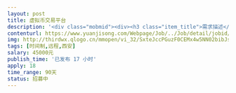 ```yaml
---                
layout: post       
title: 虚拟币交易平台           
description: '<div class="mobmid"><div><h3 class="item_title">需求描述</h3><p>人员需求：Java开发工程师<br/>合作方式：技术顾问（长期合作）<br/>项目要求：<br/>1.3-5年开发经验；<br/>2.有虚拟币交易平台项目的开发经验，对于杠杆交易有深刻理解；<br/>3.工作积极认真；<br/>4.有合作意愿者，请及时和我联系，具体合作事宜详谈。</p></div><!--info end--></div>'     
contenturl: https://www.yuanjisong.com/Webpage/Job/../Job/detail/jobid/101515      
img: http://thirdwx.qlogo.cn/mmopen/vi_32/SxteJccPGuzF0CEMx4w5NN02bibJsggHiadycZu8bylRiaWWKlnadccDPADia4qz8uSMia7pJF4y4qx331dPbTibO4Rg/132             
tags: [时间制,远程,西安]            
salary: 45000元          
publish_time: '已发布 17 小时'         
apply: 18                   
time_range: 90天              
status: 招募中                  
---                 
```


